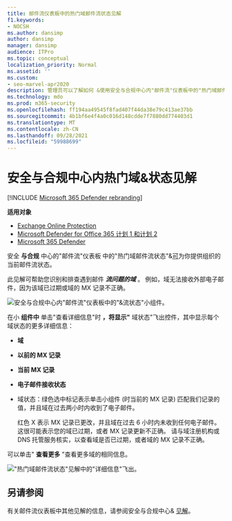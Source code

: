 ```yaml
---
title: 邮件流仪表板中的热门域邮件流状态见解
f1.keywords:
- NOCSH
ms.author: dansimp
author: dansimp
manager: dansimp
audience: ITPro
ms.topic: conceptual
localization_priority: Normal
ms.assetid: ''
ms.custom:
- seo-marvel-apr2020
description: 管理员可以了解如何 &使用安全与合规中心内"邮件流"仪表板中的"热门域邮件流状态"见解，解决与 MX 记录相关的邮件流问题。
ms.technology: mdo
ms.prod: m365-security
ms.openlocfilehash: ff194aa49545f8fad407f44da38e79c413ae37bb
ms.sourcegitcommit: 4b1bf6e4f4a0c016d148cdde7f7880dd774403d1
ms.translationtype: MT
ms.contentlocale: zh-CN
ms.lasthandoff: 09/28/2021
ms.locfileid: "59988699"
---
```

# <a name="top-domain-mail-flow-status-insight-in-the-security--compliance-center"></a>安全与合规中心内热门域&状态见解

[!INCLUDE [Microsoft 365 Defender rebranding](../includes/microsoft-defender-for-office.md)]

**适用对象**
- [Exchange Online Protection](exchange-online-protection-overview.md)
- [Microsoft Defender for Office 365 计划 1 和计划 2](defender-for-office-365.md)
- [Microsoft 365 Defender](../defender/microsoft-365-defender.md)

安全 **与合规** 中心的"邮件流"仪表板 [](mail-flow-insights-v2.md)中的"热门域邮件流状态"&[可](https://protection.office.com)为你提供组织的当前邮件流状态。

此见解可帮助您识别和排查遇到邮件 ***流问题的域*** 。 例如，域无法接收外部电子邮件，因为该域已过期或域的 MX 记录不正确。

![安全与合规中心内"邮件流"仪表板中的"&流状态"小组件。](../../media/mfi-top-domain-mail-flow-status-widget.png)

在小 **组件中** 单击"查看详细信息"时 **，将显示"** 域状态"飞出控件，其中显示每个域状态的更多详细信息：

- **域**
- **以前的 MX 记录**
- **当前 MX 记录**
- **电子邮件接收状态**
- 域状态：绿色选中标记表示单击小组件 (时当前的 MX 记录) 匹配我们记录的值，并且域在过去两小时内收到了电子邮件。

  红色 X 表示 MX 记录已更改，并且域在过去 6 小时内未收到任何电子邮件。 这很可能表示您的域已过期，或者 MX 记录更新不正确。 请与域注册机构或 DNS 托管服务核实，以查看域是否已过期，或者域的 MX 记录不正确。

可以单击" **查看更多** "查看更多域的相同信息。

!["热门域邮件流状态"见解中的"详细信息"飞出。](../../media/mfi-top-domain-mail-flow-status-view-details.png)

## <a name="see-also"></a>另请参阅

有关邮件流仪表板中其他见解的信息，请参阅安全与合规中心& [见解](mail-flow-insights-v2.md)。
